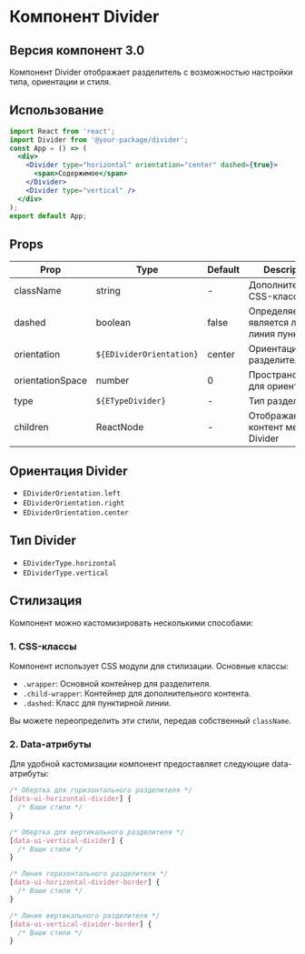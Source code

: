 # Компонент Divider

## Версия компонент 3.0

Компонент Divider отображает разделитель с возможностью настройки типа, ориентации и стиля.

## Использование

```jsx
import React from 'react';
import Divider from '@your-package/divider';
const App = () => (
  <div>
    <Divider type="horizontal" orientation="center" dashed={true}>
      <span>Содержимое</span>
    </Divider>
    <Divider type="vertical" />
  </div>
);
export default App;
```

## Props

| Prop             | Type                     | Default | Description                              |
| ---------------- | ------------------------ | ------- | ---------------------------------------- |
| className        | string                   | -       | Дополнительный CSS-класс                 |
| dashed           | boolean                  | false   | Определяет, является ли линия пунктирной |
| orientation      | `${EDividerOrientation}` | center  | Ориентация разделителя                   |
| orientationSpace | number                   | 0       | Пространство для ориентации              |
| type             | `${ETypeDivider}`        | -       | Тип разделителя                          |
| children         | ReactNode                | -       | Отображающийся контент между Divider     |

## Ориентация Divider

- `EDividerOrientation.left`
- `EDividerOrientation.right`
- `EDividerOrientation.center`

## Тип Divider

- `EDividerType.horizontal`
- `EDividerType.vertical`

## Стилизация

Компонент можно кастомизировать несколькими способами:

### 1. CSS-классы

Компонент использует CSS модули для стилизации. Основные классы:

- `.wrapper`: Основной контейнер для разделителя.
- `.child-wrapper`: Контейнер для дополнительного контента.
- `.dashed`: Класс для пунктирной линии.

Вы можете переопределить эти стили, передав собственный `className`.

### 2. Data-атрибуты

Для удобной кастомизации компонент предоставляет следующие data-атрибуты:

```css
/* Обертка для горизонтального разделителя */
[data-ui-horizontal-divider] {
  /* Ваши стили */
}

/* Обертка для вертикального разделителя */
[data-ui-vertical-divider] {
  /* Ваши стили */
}

/* Линия горизонтального разделителя */
[data-ui-horizontal-divider-border] {
  /* Ваши стили */
}

/* Линия вертикального разделителя */
[data-ui-vertical-divider-border] {
  /* Ваши стили */
}
```
